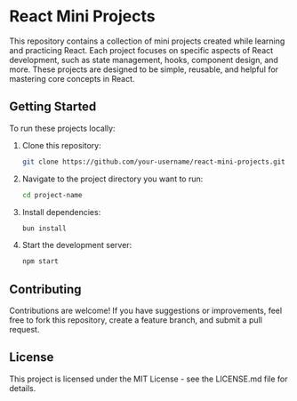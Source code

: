 # React Mini Projects

This repository contains a collection of mini projects created while learning and practicing React. Each project focuses on specific aspects of React development, such as state management, hooks, component design, and more. These projects are designed to be simple, reusable, and helpful for mastering core concepts in React.

## Getting Started

To run these projects locally:
1. Clone this repository:
   ```bash
   git clone https://github.com/your-username/react-mini-projects.git
   ```

2. Navigate to the project directory you want to run:
   ```bash
   cd project-name
   ```
3. Install dependencies:
   ```bash
   bun install
   ```
4. Start the development server:
   ```bash
   npm start
   ```

## Contributing

Contributions are welcome! If you have suggestions or improvements, feel free to fork this repository, create a feature branch, and submit a pull request.

## License

This project is licensed under the MIT License - see the LICENSE.md file for details.
